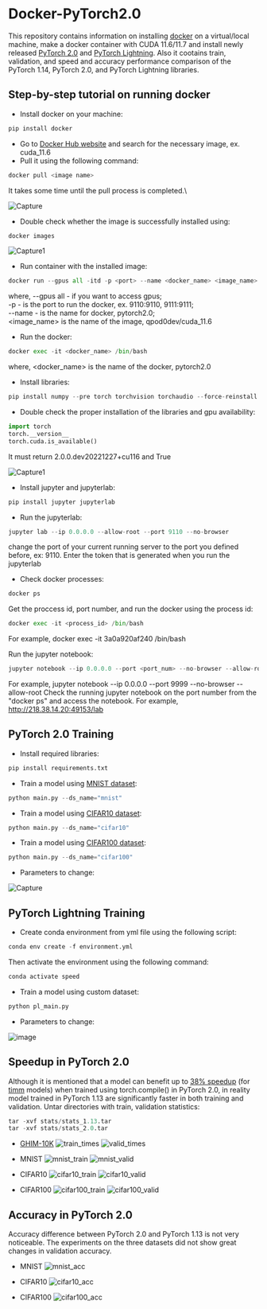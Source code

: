 # Docker-PyTorch2.0

This repository contains information on installing [docker](https://www.docker.com/) on a virtual/local machine, make a docker container with CUDA 11.6/11.7 and install newly released [PyTorch 2.0](https://pytorch.org/get-started/pytorch-2.0/) and [PyTorch Lightning](https://www.pytorchlightning.ai/index.html).
Also it cootains train, validation, and speed and accuracy performance comparison of the PyTorch 1.14, PyTorch 2.0, and PyTorch Lightning libraries.  

## Step-by-step tutorial on running docker
* Install docker on your machine:
```python
pip install docker
```
* Go to [Docker Hub website](https://hub.docker.com/) and search for the necessary image, ex. cuda_11.6
* Pull it using the following command:
```python
docker pull <image name>
```
It takes some time until the pull process is completed.\

![Capture](https://user-images.githubusercontent.com/50166164/209746959-7b68f8e0-e009-442c-96bb-2c084b74692d.PNG)

* Double check whether the image is successfully installed using: 
```python
docker images
```
![Capture1](https://user-images.githubusercontent.com/50166164/209746985-5fd47b6e-c91d-4c1b-9cdd-97307150ec38.PNG)

* Run container with the installed image:
```python
docker run --gpus all -itd -p <port> --name <docker_name> <image_name>
```
where, --gpus all - if you want to access gpus;\
-p - is the port to run the docker, ex. 9110:9110, 9111:9111;\
--name - is the name for docker, pytorch2.0;\
<image_name> is the name of the image, qpod0dev/cuda_11.6

* Run the docker:

```python
docker exec -it <docker_name> /bin/bash
```

where, <docker_name> is the name of the docker, pytorch2.0

* Install libraries:
```python
pip install numpy --pre torch torchvision torchaudio --force-reinstall --extra-index-url https://download.pytorch.org/whl/nightly/cu116
```
* Double check the proper installation of the libraries and gpu availability:
```python
import torch
torch.__version__
torch.cuda.is_available()
```
It must return 2.0.0.dev20221227+cu116 and True

![Capture1](https://user-images.githubusercontent.com/50166164/209747727-88acd0c2-57fd-48e2-a89d-e1fc8720b8c1.PNG)

* Install jupyter and jupyterlab:
```python
pip install jupyter jupyterlab
```

* Run the jupyterlab:
```python
jupyter lab --ip 0.0.0.0 --allow-root --port 9110 --no-browser
```
change the port of your current running server to the port you defined before, ex: 9110. Enter the token that is generated when you run the jupyterlab

* Check docker processes:

```python
docker ps
```

Get the proccess id, port number, and run the docker using the process id:

```python
docker exec -it <process_id> /bin/bash
```
For example, docker exec -it 3a0a920af240 /bin/bash

Run the jupyter notebook:

```python
jupyter notebook --ip 0.0.0.0 --port <port_num> --no-browser --allow-root
```
For example, jupyter notebook --ip 0.0.0.0 --port 9999 --no-browser --allow-root
Check the running jupyter notebook on the port number from the "docker ps" and access the notebook.
For example, http://218.38.14.20:49153/lab

## PyTorch 2.0 Training 

* Install required libraries:
```python
pip install requirements.txt
```
* Train a model using [MNIST dataset](https://en.wikipedia.org/wiki/MNIST_database):
```python
python main.py --ds_name="mnist"
```
* Train a model using [CIFAR10 dataset](https://www.cs.toronto.edu/~kriz/cifar.html):
```python
python main.py --ds_name="cifar10"
```
* Train a model using [CIFAR100 dataset](https://www.cs.toronto.edu/~kriz/cifar.html):
```python
python main.py --ds_name="cifar100"
```
* Parameters to change: 

![Capture](https://user-images.githubusercontent.com/50166164/209887801-0e6af75b-1a7b-4e3c-8b64-c37d02251a28.PNG)

## PyTorch Lightning Training

* Create conda environment from yml file using the following script:
```python
conda env create -f environment.yml
```
Then activate the environment using the following command:
```python
conda activate speed
```

* Train a model using custom dataset:
```python
python pl_main.py
```

* Parameters to change:

![image](https://github.com/bekhzod-olimov/Docker-PyTorch2.0/assets/50166164/271b97f1-f0cd-430d-b6b3-a2863df3f71c)

## Speedup in PyTorch 2.0
Although it is mentioned that a model can benefit up to [38% speedup](https://pytorch.org/get-started/pytorch-2.0/) (for [timm](https://github.com/rwightman/pytorch-image-models) models) when trained using torch.compile() in PyTorch 2.0, in reality model trained in PyTorch 1.13 are significantly faster in both training and validation.
Untar directories with train, validation statistics:

```python
tar -xvf stats/stats_1.13.tar
tar -xvf stats/stats_2.0.tar
```

* [GHIM-10K](https://www.kaggle.com/datasets/guohey/ghim10k)
![train_times](https://github.com/bekhzod-olimov/Docker-PyTorch2.0/assets/50166164/546b8cbd-10c4-415d-9971-5515a0c43b68)
![valid_times](https://github.com/bekhzod-olimov/Docker-PyTorch2.0/assets/50166164/5423aeaa-fad0-4b9c-b0cc-76420a4e69fd)

* MNIST
![mnist_train](https://user-images.githubusercontent.com/50166164/210288075-da296ba3-0149-4cb3-a507-7aa24c29a9ac.png)
![mnist_valid](https://user-images.githubusercontent.com/50166164/210288082-6857fab1-bafb-4d2b-9a9e-87972dcee1c8.png)

* CIFAR10
![cifar10_train](https://user-images.githubusercontent.com/50166164/210288126-f04138f6-aeff-4530-92c8-5024ad375e12.png)
![cifar10_valid](https://user-images.githubusercontent.com/50166164/210288127-cd7f17ed-9eb7-4474-8276-cb49c510e42b.png)

* CIFAR100
![cifar100_train](https://user-images.githubusercontent.com/50166164/210288164-a187d973-9e4e-4fac-ae29-7e5d0ffafe3d.png)
![cifar100_valid](https://user-images.githubusercontent.com/50166164/210288165-658b1a6f-d228-45c3-baa4-641461a0eded.png)

## Accuracy in PyTorch 2.0
Accuracy difference between PyTorch 2.0 and PyTorch 1.13 is not very noticeable. The experiments on the three datasets did not show great changes in validation accuracy.

* MNIST
![mnist_acc](https://user-images.githubusercontent.com/50166164/210288202-f7f233a9-f1b3-4997-b545-da627a38d407.png)

* CIFAR10
![cifar10_acc](https://user-images.githubusercontent.com/50166164/210288209-1787e4dc-d18a-4a3c-8105-603899664fab.png)

* CIFAR100
![cifar100_acc](https://user-images.githubusercontent.com/50166164/210288225-5210163c-065c-4656-b7c3-b97ebe07c09a.png)













